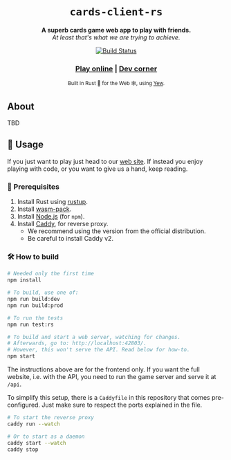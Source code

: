 <div align="center">

  <h1><code>cards-client-rs</code></h1>

  <strong>A superb cards game web app to play with friends.</strong>
  <br>
  <i>At least that's what we are trying to achieve.</i>

  <p>
    <a href="https://travis-ci.org/totorigolo/cards-client-rs">
      <img src="https://api.travis-ci.com/totorigolo/cards-client-rs.svg?branch=master" alt="Build Status" />
    </a>
  </p>

  <h3>
    <a href="https://cards.busy.ovh/">Play online</a>
    <span> | </span>
    <a href="#">Dev corner</a>
  </h3>

  <sub>Built in Rust 🦀 for the Web 🕸, using [Yew](https://yew.rs/).</sub>
</div>

## About

TBD

## 🚴 Usage

If you just want to play just head to our [web site](https://cards.busy.ovh/).
If instead you enjoy playing with code, or you want to give us a hand, keep
reading.

### 🐑 Prerequisites

1. Install Rust using [rustup](https://www.rust-lang.org/tools/install).
2. Install [wasm-pack](https://rustwasm.github.io/wasm-pack/installer/).
3. Install [Node.js](https://nodejs.org/) (for `npm`).
4. Install [Caddy](https://caddyserver.com/docs/download), for reverse proxy.
   * We recommend using the version from the official distribution.
   * Be careful to install Caddy v2.

### 🛠️ How to build

```bash
# Needed only the first time
npm install

# To build, use one of:
npm run build:dev
npm run build:prod

# To run the tests
npm run test:rs

# To build and start a web server, watching for changes.
# Afterwards, go to: http://localhost:42803/.
# However, this won't serve the API. Read below for how-to.
npm start
```

The instructions above are for the frontend only. If you want the full website,
i.e. with the API, you need to run the game server and serve it at `/api`.

To simplify this setup, there is a `Caddyfile` in this repository that comes
pre-configured. Just make sure to respect the ports explained in the file.

```bash
# To start the reverse proxy
caddy run --watch

# Or to start as a daemon
caddy start --watch
caddy stop
```
